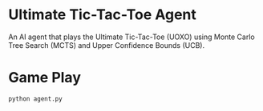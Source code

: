 # Ultimate Tic-Tac-Toe Agent
An AI agent that plays the Ultimate Tic-Tac-Toe (UOXO) using Monte Carlo Tree Search (MCTS) and Upper Confidence Bounds (UCB).

# Game Play

```
python agent.py
```
